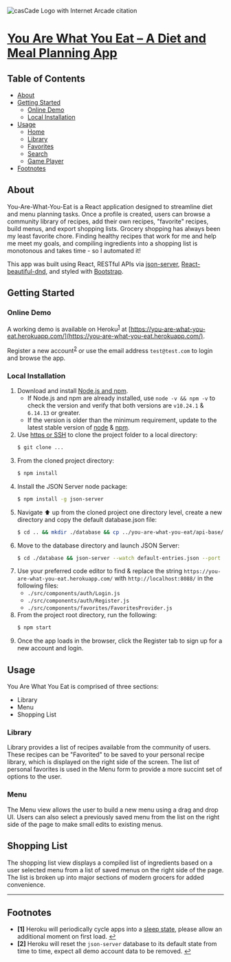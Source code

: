 
![casCade Logo with Internet Arcade citation](./src/assets/documentation/casCade-Logo-sc.png)
# [You Are What You Eat &#8211; A Diet and Meal Planning App](https://cascade-app.herokuapp.com/)

## Table of Contents
  - [About](#about)
  - [Getting Started](#getting-started)
     - [Online Demo](#online-demo)
     - [Local Installation](#local-installation)
   - [Usage](#usage)
     - [Home](#home)
     - [Library](#library)
     - [Favorites](#favorites)
     - [Search](#search)
     - [Game Player](#game-player)
   - [Footnotes](#footnotes)

## About

You-Are-What-You-Eat is a React application designed to streamline diet and menu planning tasks. Once a profile is created, users can browse a community library of recipes, add their own recipes, "favorite" recipes, build menus, and export shopping lists. Grocery shopping has always been my least favorite chore. Finding healthy recipes that work for me and help me meet my goals, and compiling ingredients into a shopping list is monotonous and takes time - so I automated it!

This app was built using React, RESTful APIs via [json-server](https://github.com/typicode/json-server), [React-beautiful-dnd](https://github.com/atlassian/react-beautiful-dnd), and styled with [Bootstrap](https://getbootstrap.com/docs/5.0/getting-started/introduction/).

## Getting Started

### Online Demo

A working demo is available on Heroku<sup id="a1">[1](#f1)</sup> at [https://you-are-what-you-eat.herokuapp.com/](https://you-are-what-you-eat.herokuapp.com/).

Register a new account<sup id="a2">[2](#f2)</sup> or use the email address `test@test.com` to login and browse the app.

### Local Installation

1.  Download and install [Node.js and npm](https://docs.npmjs.com/downloading-and-installing-node-js-and-npm).
    - If Node.js and npm are already installed, use `node -v && npm -v` to check the version and verify that both versions are `v10.24.1` & `6.14.13` or greater.
    - If the version is older than the minimum requirement, update to the latest stable version of [node](https://docs.npmjs.com/try-the-latest-stable-version-of-node) & [npm](https://docs.npmjs.com/try-the-latest-stable-version-of-npm).
2. Use [https or SSH](https://docs.github.com/en/github/authenticating-to-github/keeping-your-account-and-data-secure/about-authentication-to-github#authenticating-with-the-command-line) to clone the project folder to a local directory:
    ```Bash
    $ git clone ...
    ```
3. From the cloned project directory:
    ```Bash
    $ npm install
    ```
4. Install the JSON Server node package:
    ```Bash
    $ npm install -g json-server
    ```
5. Navigate ⬆ up from the cloned project one directory level, create a new directory and copy the default database.json file:
    ```Bash
    $ cd .. && mkdir ./database && cp ../you-are-what-you-eat/api-base/database.json ./database
    ```
6. Move to the database directory and launch JSON Server:
    ```Bash
    $ cd ./database && json-server --watch default-entries.json --port 8088
    ```
7.  Use your preferred code editor to find & replace the string `https://you-are-what-you-eat.herokuapp.com/` with `http://localhost:8088/` in the following files:
    - `./src/components/auth/Login.js`
    - `./src/components/auth/Register.js`
    - `./src/components/favorites/FavoritesProvider.js`
8. From the project root directory, run the following:
    ```Bash
    $ npm start
    ```
9. Once the app loads in the browser, click the Register tab to sign up for a new account and login.

## Usage

You Are What You Eat is comprised of three sections:
- Library
- Menu
- Shopping List

### Library
Library provides a list of recipes available from the community of users. These recipes can be "Favorited" to be saved to your personal recipe library, which is displayed on the right side of the screen. The list of personal favorites is used in the Menu form to provide a more succint set of options to the user.

### Menu
The Menu view allows the user to build a new menu using a drag and drop UI. Users can also select a previously saved menu from the list on the right side of the page to make small edits to existing menus.

## Shopping List
The shopping list view displays a compiled list of ingredients based on a user selected menu from a list of saved menus on the right side of the page. The list is broken up into major sections of modern grocers for added convenience.

---

## Footnotes
- <b id="f1">[1]</b> Heroku will periodically cycle apps into a [sleep state](https://blog.heroku.com/app_sleeping_on_heroku), please allow an additional moment on first load.  [↩](#a1)
- <b id="f2">[2]</b> Heroku will reset the `json-server` database to its default state from time to time, expect all demo account data to be removed.  [↩](#a2)

